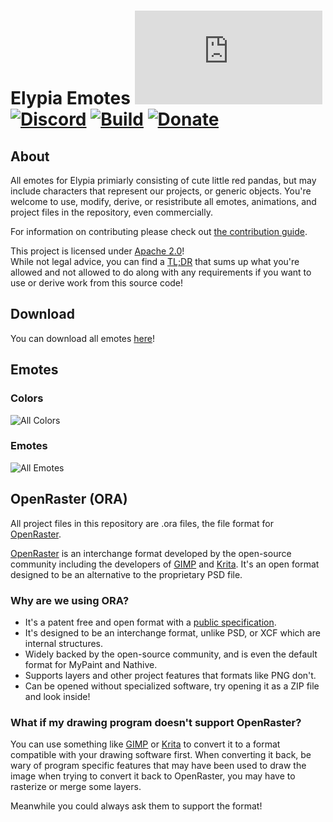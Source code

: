 # Elypia Emotes [![Matrix]][matrix-community] [![Discord]][discord-guild] [![Build]][gitlab] [![Donate]][elypia-donate]

## About
All emotes for Elypia primiarly consisting of cute little red pandas, but may include characters that represent our projects, or generic objects. You're welcome to use, modify, derive, or resistribute all emotes, animations, and project files
in the repository, even commercially.

For information on contributing please check out [the contribution guide]. 

This project is licensed under [Apache 2.0]!  
While not legal advice, you can find a [TL;DR] that sums up what
you're allowed and not allowed to do along with any requirements if you want to 
use or derive work from this source code! 

## Download
You can download all emotes [here]! 

## Emotes
### Colors
![All Colors]

### Emotes
![All Emotes]

## OpenRaster (ORA)
All project files in this repository are .ora files, the file format
for [OpenRaster].

[OpenRaster] is an interchange format developed by the open-source
community including the developers of [GIMP] and [Krita]. It's an open
format designed to be an alternative to the proprietary PSD file.

### Why are we using ORA?
* It's a patent free and open format with a [public specification].
* It's designed to be an interchange format, unlike PSD, or XCF which
are internal structures.
* Widely backed by the open-source community, and is even the default
format for MyPaint and Nathive.
* Supports layers and other project features that formats like PNG
don't.
* Can be opened without specialized software, try opening it as a ZIP
file and look inside!

### What if my drawing program doesn't support OpenRaster?
You can use something like [GIMP] or [Krita] to convert it to a format
compatible with your drawing software first. When converting it back,
be wary of program specific features that may have been used to draw
the image when trying to convert it back to OpenRaster, you may have to
rasterize or merge some layers.

Meanwhile you could always ask them to support the format!

[matrix-community]: https://matrix.to/#/+elypia:matrix.org "Matrix Invite"
[discord-guild]: https://discord.com/invite/hprGMaM "Discord Invite"
[gitlab]: https://gitlab.com/Elypia/elypia-emotes/commits/master "Repository on GitLab"
[elypia-donate]: https://elypia.org/donate "Donate to Elypia"
[the contribution guide]: ./CONTRIBUTING.md "Contribute to the Elypia Emotes"
[here]: https://gitlab.com/Elypia/elypia-emotes/-/jobs/artifacts/master/download?job=build "All Emotes Packaged"
[Apache 2.0]: https://www.apache.org/licenses/LICENSE-2.0 "Apache 2.0 License"
[TL;DR]: https://tldrlegal.com/license/apache-license-2.0-(apache-2.0) "TL;DR of Apache 2.0"
[OpenRaster]: https://en.wikipedia.org/wiki/OpenRaster "OpenRaster on Wikipedia"
[GIMP]: https://www.gimp.org/ "GIMP"
[Krita]: https://krita.org/ "Krita"
[public specification]: https://www.freedesktop.org/wiki/Specifications/OpenRaster/ "Specification for OpenRaster"

[Matrix]: https://img.shields.io/matrix/elypia:matrix.org?logo=matrix "Matrix Shield"
[Discord]: https://discord.com/api/guilds/184657525990359041/widget.png "Discord Shield"
[Build]: https://gitlab.com/Elypia/elypia-emotes/badges/master/pipeline.svg "GitLab Build Shield"
[Donate]: https://img.shields.io/badge/elypia-donate-blueviolet "Donate Shield"
[All Colors]: https://gitlab.com/Elypia/elypia-emotes/-/jobs/artifacts/master/raw/build/montages/colors.png?job=build "All Colors"
[All Emotes]: https://gitlab.com/Elypia/elypia-emotes/-/jobs/artifacts/master/raw/build/montages/emotes.png?job=build "All Unique Emotes"

